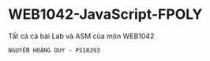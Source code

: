 # WEB1042-JavaScript-FPOLY
 Tất cả cả bài Lab và ASM của môn WEB1042
 
`NGUYỄN HOÀNG DUY - PS18293`
